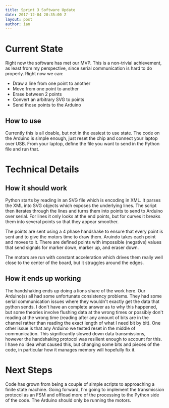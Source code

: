 ```yaml
---
title: Sprint 3 Software Update
date: 2017-12-04 20:35:00 Z
layout: post
author: ian
---
```


# Current State

Right now the software has met our MVP. This is a non-trivial achievement, as least from my perspective, since serial communication is hard to do properly. Right now we can:
* Draw a line from one point to another
* Move from one point to another
* Erase between 2 points
* Convert an arbitrary SVG to points
* Send those points to the Arduino

## How to use

Currently this is all doable, but not in the easiest to use state. The code on the Arduino is simple enough, just reset the chip and connect your laptop over USB. From your laptop, define the file you want to send in the Python file and run that. 

# Technical Details

## How it should work

Python starts by reading in an SVG file which is encoding in XML. It parses the XML into SVG objects which exposes the underlying lines. The script then iterates through the lines and turns them into points to send to Arduino over serial. For lines it only looks at the end points, but for curves it breaks them into several points so that they appear smoother.

The points are sent using a 4 phase handshake to ensure that every point is sent and to give the motors time to draw them. Aruindo takes each point and moves to it. There are defined points with impossible (negative) values that send signals for marker down, marker up, and eraser down. 

The motors are run with constant acceleration which drives them really well close to the center of the board, but it struggles around the edges.

## How it ends up working

The handshaking ends up doing a lions share of the work here. Our Arduino(s) all had some unfortunate consistency problems. They had some serial communication issues where they wouldn't exactly get the data that python sends. I don't have an complete answer as to why this happened, but some theories involve flushing data at the wrong times or possibly don't reading at the wrong time (reading after any amount of bits are in the channel rather than reading the exact length of what I need bit by bit). One other issue is that any Arduino we tested reset in the middle of communication. This significantly slowed down data transmissions, however the handshaking protocol was resilient enough to account for this. I have no idea what caused this, but changing some bits and pieces of the code, in particular how it manages memory will hopefully fix it. 

# Next Steps

Code has grown from being a couple of simple scripts to approaching a finite state machine. Going forward, I'm going to implement the transmission protocol as an FSM and offload more of the processing to the Python side of the code. The Arduino should only be running the motors. 
